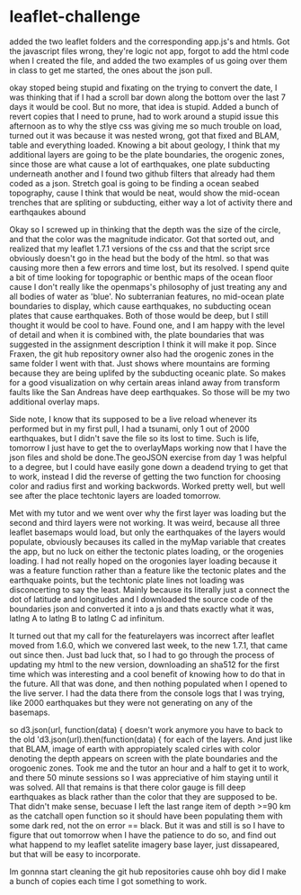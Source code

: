 # leaflet-challenge

added the two leaflet folders and the corresponding app.js's and htmls. Got the javascript files wrong, they're logic not app, 
forgot to add the html code when I created the file, and added the two examples of us going over them in class to get me started, the ones about the json pull.

okay stoped being stupid and fixating on the trying to convert the date, I was thinking that if I had a scroll bar down along the bottom over the last 7 days it would be cool.
But no more, that idea is stupid. Added a bunch of revert copies that I need to prune, had to work around a stupid issue this afternoon as to why the stlye css was giving me so much trouble
on load, turned out it was because it was nested wrong, got that fixed and BLAM, table and everything loaded. Knowing a bit about geology, I think that my additional layers are 
going to be the plate boundaries, the orogenic zones, since those are what cause a lot of earthquakes, one plate subducting underneath another  and I found two github filters that already had them coded as a json.
Stretch goal is going to be finding a ocean seabed topography, cause I think that would be neat, would show the mid-ocean trenches that are spliting or subducting, either way a lot of activity there and earthqaukes abound

Okay so I screwed up in thinking that the depth was the size of the circle, and that the color was the magnitude indicator. Got that sorted out, and realized that my leaflet 1.7.1 versions of the css and that the script srce obviously doesn't go in the head but the body of the html. 
so that was causing more then a few errors and time lost, but its resolved. I spend quite a bit of time looking for topographic or benthic maps of the ocean floor cause I don't really like the openmaps's philosophy of just treating any and all bodies of water as 'blue'. 
No subterranian features, no mid-ocean plate boundaries to display, which cause earthquakes, no subducting ocean plates that cause earthquakes. Both of those would be deep, but I still thought it would be cool to have. Found one, and I am happy with the level of detail and when it is combined with,
the plate boundaries that was suggested in the assignment description I think it will make it pop. Since Fraxen, the git hub repository owner also had the orogenic zones in the same folder I went with that. Just shows where mountains are forming because they are being
uplifed by the subducting oceanic plate. So makes for a good visualization on why certain areas inland away from transform faults like the San Andreas have deep earthquakes. So those will be my two additional overlay maps. 

Side note, I know that its supposed to be a live reload whenever its performed but in my first pull, I had a tsunami, only 1 out of 2000 earthquakes, but I didn't save the file so its lost to time. 
Such is life, tomorrow I just have to get the to overlayMaps working now that I have the json files and shold be done.The geoJSON exercise from day 1 was helpful to a degree, 
but I could have easily gone down a deadend trying to get that to work, instead I did the reverse of getting the two function for choosing color and radius first and working backwords. 
Worked pretty well, but well see after the place techtonic layers are loaded tomorrow.

Met with my tutor and we went over why the first layer was loading but the second and third layers were not working. 
It was weird, because all three leaflet basemaps would load, but only the earthquakes of the layers would populate, obviously becauses its called in the myMap variable that creates the app, but no luck on either the tectonic plates loading,  or the orogenies loading. 
I had not really hoped on the orogonies layer loading because it was a feature function rather than a feature like the tectonic plates and the earthquake points, but the techtonic plate lines not loading was disconcerting to say the least.
Mainly because its literally just a connect the dot of latitude and longitudes and I downloaded the source code of the boundaries json and converted it into a js and thats exactly what it was, latlng A to latlng B to latlng C ad infinitum.

It turned out that my call for the featurelayers was incorrect after leaflet moved from 1.6.0, which we convered last week, to the new 1.7.1, that came out since then.
Just bad luck that, so I had to go through the process of updating my html to the new version, downloading an sha512 for the first time which was interesting and a cool benefit of knowing how to do that in the future.
All that was done, and then nothing populated when I opened to the live server. I had the data there from the console logs that I was trying, like 2000 earthquakes but they were not generating on any of the basemaps.

so d3.json(url, function(data) { doesn't work anymore you have to back to the old 'd3.json(url).then(function(data) { for each of the layers. And just like that BLAM, image of earth with appropiately scaled cirles with color denoting the depth appears on screen with the plate boundaries and the orogoenic zones.
Took me and the tutor an hour and a half to get it to work, and there 50 minute sessions so I was appreciative of him staying until it was solved. All that remains is that there color gauge is fill deep earthquakes as black rather than the
color that they are supposed to be. That didn't make sense, becuase I left the last range item of depth >=90 km as the catchall open function so it should have been populating them with some dark red, not the on error == black. 
But it was and still is so I have to figure that out tomorrow when I have the patience to do so, and find out what happend to my leaflet satelite imagery base layer, just dissapeared, but that will be easy to incorporate.

Im gonnna start cleaning the git hub repositories cause ohh boy did I make a bunch of copies each time I got something to work. 